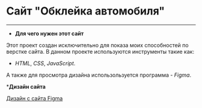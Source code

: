# Сайт "Обклейка автомобиля"

---

* __Для чего нужен этот сайт__

Этот проект создан исключительно для показа моих способностей по верстке сайта.
В данном проекте используются инструменты такие как:
- _HTML_, _CSS_, _JavaScript_.

А также для просмотра дизайна использользуется программа \- _Figma_.

*__Дизайн сайта__

[Дизайн с сайта Figma](https://www.figma.com/file/gzJ2NlsAYe5sGJQbyNMQ8f/Templates-%2324.-More-on-d-e-n.info?node-id=2%3A362)
